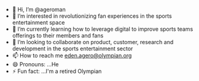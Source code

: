 - 👋 Hi, I’m @ageroman
- 👀 I’m interested in revolutionizing fan experiences in the sports entertainment space
- 🌱 I’m currently learning how to leverage digital to improve sports teams offerings to their members and fans
- 💞️ I’m looking to collaborate on product, customer, research and development in the sports entertainment sector
- 📫 How to reach me eden.agero@olympian.org
- 😄 Pronouns: ...He
- ⚡ Fun fact: ...I'm a retired Olympian

<!---
ageroman/ageroman is a ✨ special ✨ repository because its `README.md` (this file) appears on your GitHub profile.
You can click the Preview link to take a look at your changes.
--->
